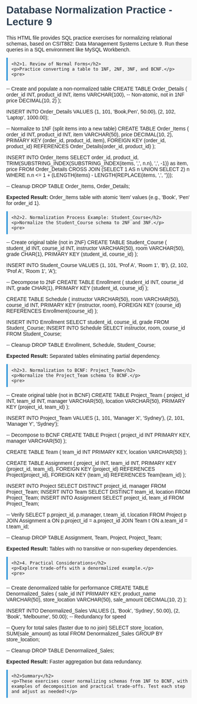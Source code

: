 <!DOCTYPE html>
<html lang="en">
<head>
    <meta charset="UTF-8">
    <meta name="viewport" content="width=device-width, initial-scale=1.0">
    <title>Database Normalization Practice - Lecture 9</title>
    <style>
        body { font-family: Arial, sans-serif; margin: 20px; }
        h1, h2 { color: #2c3e50; }
        pre { background: #f4f4f4; padding: 10px; border-left: 4px solid #3498db; }
        table { border-collapse: collapse; width: 100%; margin: 10px 0; }
        th, td { border: 1px solid #ddd; padding: 8px; text-align: left; }
        th { background-color: #3498db; color: white; }
    </style>
</head>
<body>
    <h1>Database Normalization Practice - Lecture 9</h1>
    <p>This HTML file provides SQL practice exercises for normalizing relational schemas, based on CSIT882: Data Management Systems Lecture 9. Run these queries in a SQL environment like MySQL Workbench.</p>

    <h2>1. Review of Normal Forms</h2>
    <p>Practice converting a table to 1NF, 2NF, 3NF, and BCNF.</p>
    <pre>
-- Create and populate a non-normalized table
CREATE TABLE Order_Details (
    order_id INT,
    product_id INT,
    items VARCHAR(100), -- Non-atomic, not in 1NF
    price DECIMAL(10, 2)
);

INSERT INTO Order_Details VALUES
(1, 101, 'Book,Pen', 50.00),
(2, 102, 'Laptop', 1000.00);

-- Normalize to 1NF (split items into a new table)
CREATE TABLE Order_Items (
    order_id INT,
    product_id INT,
    item VARCHAR(50),
    price DECIMAL(10, 2),
    PRIMARY KEY (order_id, product_id, item),
    FOREIGN KEY (order_id, product_id) REFERENCES Order_Details(order_id, product_id)
);

INSERT INTO Order_Items
SELECT order_id, product_id,
    TRIM(SUBSTRING_INDEX(SUBSTRING_INDEX(items, ',', n.n), ',', -1)) as item,
    price
FROM Order_Details
CROSS JOIN (SELECT 1 AS n UNION SELECT 2) n
WHERE n.n <= 1 + (LENGTH(items) - LENGTH(REPLACE(items, ',', '')));

-- Cleanup
DROP TABLE Order_Items, Order_Details;
    </pre>
    <p><strong>Expected Result:</strong> Order_Items table with atomic 'item' values (e.g., 'Book', 'Pen' for order_id 1).</p>

    <h2>2. Normalization Process Example: Student_Course</h2>
    <p>Normalize the Student_Course schema to 2NF and 3NF.</p>
    <pre>
-- Create original table (not in 2NF)
CREATE TABLE Student_Course (
    student_id INT,
    course_id INT,
    instructor VARCHAR(50),
    room VARCHAR(50),
    grade CHAR(1),
    PRIMARY KEY (student_id, course_id)
);

INSERT INTO Student_Course VALUES
(1, 101, 'Prof A', 'Room 1', 'B'),
(2, 102, 'Prof A', 'Room 1', 'A');

-- Decompose to 2NF
CREATE TABLE Enrollment (
    student_id INT,
    course_id INT,
    grade CHAR(1),
    PRIMARY KEY (student_id, course_id)
);

CREATE TABLE Schedule (
    instructor VARCHAR(50),
    room VARCHAR(50),
    course_id INT,
    PRIMARY KEY (instructor, room),
    FOREIGN KEY (course_id) REFERENCES Enrollment(course_id)
);

INSERT INTO Enrollment SELECT student_id, course_id, grade FROM Student_Course;
INSERT INTO Schedule SELECT instructor, room, course_id FROM Student_Course;

-- Cleanup
DROP TABLE Enrollment, Schedule, Student_Course;
    </pre>
    <p><strong>Expected Result:</strong> Separated tables eliminating partial dependency.</p>

    <h2>3. Normalization to BCNF: Project_Team</h2>
    <p>Normalize the Project_Team schema to BCNF.</p>
    <pre>
-- Create original table (not in BCNF)
CREATE TABLE Project_Team (
    project_id INT,
    team_id INT,
    manager VARCHAR(50),
    location VARCHAR(50),
    PRIMARY KEY (project_id, team_id)
);

INSERT INTO Project_Team VALUES
(1, 101, 'Manager X', 'Sydney'),
(2, 101, 'Manager Y', 'Sydney');

-- Decompose to BCNF
CREATE TABLE Project (
    project_id INT PRIMARY KEY,
    manager VARCHAR(50)
);

CREATE TABLE Team (
    team_id INT PRIMARY KEY,
    location VARCHAR(50)
);

CREATE TABLE Assignment (
    project_id INT,
    team_id INT,
    PRIMARY KEY (project_id, team_id),
    FOREIGN KEY (project_id) REFERENCES Project(project_id),
    FOREIGN KEY (team_id) REFERENCES Team(team_id)
);

INSERT INTO Project SELECT DISTINCT project_id, manager FROM Project_Team;
INSERT INTO Team SELECT DISTINCT team_id, location FROM Project_Team;
INSERT INTO Assignment SELECT project_id, team_id FROM Project_Team;

-- Verify
SELECT p.project_id, p.manager, t.team_id, t.location
FROM Project p
JOIN Assignment a ON p.project_id = a.project_id
JOIN Team t ON a.team_id = t.team_id;

-- Cleanup
DROP TABLE Assignment, Team, Project, Project_Team;
    </pre>
    <p><strong>Expected Result:</strong> Tables with no transitive or non-superkey dependencies.</p>

    <h2>4. Practical Considerations</h2>
    <p>Explore trade-offs with a denormalized example.</p>
    <pre>
-- Create denormalized table for performance
CREATE TABLE Denormalized_Sales (
    sale_id INT PRIMARY KEY,
    product_name VARCHAR(50),
    store_location VARCHAR(50),
    sale_amount DECIMAL(10, 2)
);

INSERT INTO Denormalized_Sales VALUES
(1, 'Book', 'Sydney', 50.00),
(2, 'Book', 'Melbourne', 50.00); -- Redundancy for speed

-- Query for total sales (faster due to no join)
SELECT store_location, SUM(sale_amount) as total
FROM Denormalized_Sales
GROUP BY store_location;

-- Cleanup
DROP TABLE Denormalized_Sales;
    </pre>
    <p><strong>Expected Result:</strong> Faster aggregation but data redundancy.</p>

    <h2>Summary</h2>
    <p>These exercises cover normalizing schemas from 1NF to BCNF, with examples of decomposition and practical trade-offs. Test each step and adjust as needed!</p>
</body>
</html>